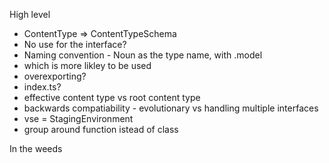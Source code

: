 High level

- ContentType => ContentTypeSchema
- No use for the interface?
- Naming convention - Noun as the type name, with .model
- which is more likley to be used
- overexporting? 
- index.ts?
- effective content type vs root content type
- backwards compatiability - evolutionary vs handling multiple interfaces
- vse = StagingEnvironment
- group around function istead of class

In the weeds